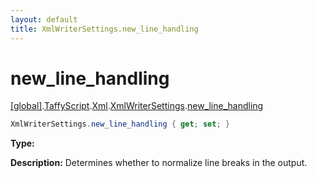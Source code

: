 ```yaml
---
layout: default
title: XmlWriterSettings.new_line_handling
---
```


# new_line_handling

[\[global\]]({{site.baseurl}}/docs/).[TaffyScript]({{site.baseurl}}/docs/TaffyScript/).[Xml]({{site.baseurl}}/docs/TaffyScript/Xml/).[XmlWriterSettings]({{site.baseurl}}/docs/TaffyScript/Xml/XmlWriterSettings/).[new_line_handling]({{site.baseurl}}/docs/TaffyScript/Xml/XmlWriterSettings/new_line_handling/)

```cs
XmlWriterSettings.new_line_handling { get; set; }
```

**Type:** 

**Description:** Determines whether to normalize line breaks in the output.
